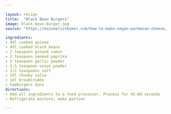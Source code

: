 ```yaml
---

layout: recipe
title:  "Black Bean Burgers"
image: black-bean-burger.jpg
source: "https://minimalistbaker.com/how-to-make-vegan-parmesan-cheese/"

ingredients:
- 4dl cooked quinoa
- 4dl cooked black beans
- 2 teaspoon ground cumin
- 2 teaspoon smoked paprika
- 2 teaspoon garlic powder
- 1.5 teaspoon onion powder
- 1/2 teaspoons salt
- 1dl chunky salsa
- 1dl breadcrumbs
- hamburgers buns
directions:
- Add all ingredients to a food processor. Process for 45-60 seconds
- Refrigerate mixture, make patties

---
```

